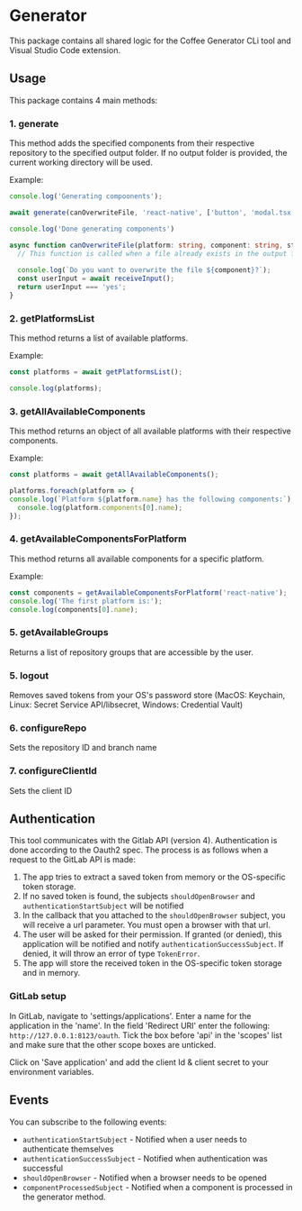 # Generator

This package contains all shared logic for the Coffee Generator CLi tool and Visual Studio Code extension.

## Usage

This package contains 4 main methods:

### 1. generate

This method adds the specified components from their respective repository to the specified output folder. If no output folder is provided, the current working directory will be used.

Example:

```typescript
console.log('Generating compoonents');

await generate(canOverwriteFile, 'react-native', ['button', 'modal.tsx'], '/Users/username/Desktop');

console.log('Done generating components')

async function canOverwriteFile(platform: string, component: string, status: ComponentStatus) {
  // This function is called when a file already exists in the output folder. If you return true, the file will be overwritten.
  
  console.log(`Do you want to overwrite the file ${component}?`);
  const userInput = await receiveInput();
  return userInput === 'yes';
}
```

### 2. getPlatformsList
This method returns a list of available platforms.

Example:

```typescript
const platforms = await getPlatformsList();

console.log(platforms);
```

### 3. getAllAvailableComponents

This method returns an object of all available platforms with their respective components.

Example:

```typescript
const platforms = await getAllAvailableComponents();

platforms.foreach(platform => {
console.log(`Platform ${platform.name} has the following components:`);
  console.log(platform.components[0].name);
});
```

### 4. getAvailableComponentsForPlatform
This method returns all available components for a specific platform.

Example:

```typescript
const components = getAvailableComponentsForPlatform('react-native');
console.log('The first platform is:');
console.log(components[0].name);
```

### 5. getAvailableGroups
Returns a list of repository groups that are accessible by the user.

### 5. logout

Removes saved tokens from your OS's password store (MacOS: Keychain, Linux: Secret Service API/libsecret, Windows: Credential Vault)

### 6. configureRepo
Sets the repository ID and branch name

### 7. configureClientId
Sets the client ID

## Authentication

This tool communicates with the Gitlab API (version 4). Authentication is done according to the Oauth2 spec. The process is as follows when a request to the GitLab API is made:

1. The app tries to extract a saved token from memory or the OS-specific token storage.
2. If no saved token is found, the subjects `shouldOpenBrowser` and `authenticationStartSubject` will be notified
3. In the callback that you attached to the `shouldOpenBrowser` subject, you will receive a url parameter. You must open a browser with that url.
4. The user will be asked for their permission. If granted (or denied), this application will be notified and notify `authenticationSuccessSubject`. If denied, it will throw an error of type `TokenError`.
5. The app will store the received token in the OS-specific token storage and in memory.

### GitLab setup

In GitLab, navigate to 'settings/applications'. Enter a name for the application in the 'name'. In the field 'Redirect URI' enter the following: `http://127.0.0.1:8123/oauth`.
Tick the box before 'api' in the 'scopes' list and make sure that the other scope boxes are unticked.

Click on 'Save application' and add the client Id & client secret to your environment variables.

## Events

You can subscribe to the following events:

- `authenticationStartSubject` - Notified when a user needs to authenticate themselves
- `authenticationSuccessSubject` - Notified when authentication was successful
- `shouldOpenBrowser` - Notified when a browser needs to be opened
- `componentProcessedSubject` - Notified when a component is processed in the generator method.
